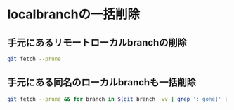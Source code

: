 localbranchの一括削除
===

## 手元にあるリモートローカルbranchの削除
```sh
git fetch --prune
```

## 手元にある同名のローカルbranchも一括削除
```sh
git fetch --prune && for branch in $(git branch -vv | grep ': gone]' | awk '{print $1}'); do git branch -d $branch; done
```
